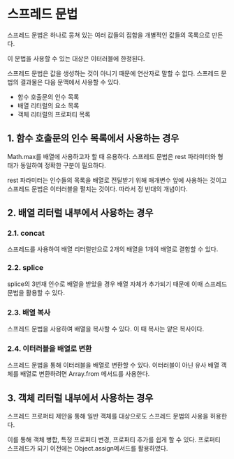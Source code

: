 # 스프레드 문법

스프레드 문법은 하나로 뭉쳐 있는 여러 값들의 집합을 개별적인 값들의 목록으로 만든다.

이 문법을 사용할 수 있는 대상은 이터러블에 한정된다.

스프레드 문법은 값을 생성하는 것이 아니기 때문에 연산자로 말할 수 없다. 스프레드 문법의 결과물은 다음 문맥에서 사용할 수 있다.

- 함수 호출문의 인수 목록
- 배열 리터럴의 요소 목록
- 객체 리터럴의 프로퍼티 목록

## 1. 함수 호출문의 인수 목록에서 사용하는 경우

Math.max를 배열에 사용하고자 할 때 유용하다. 스프레드 문법은 rest 파라미터와 형태가 동일하여 정확한 구분이 필요하다. 

rest 파라미터는 인수들의 목록을 배열로 전달받기 위해 매개변수 앞에 사용하는 것이고 스프레드 문법은 이터러블을 펼치는 것이다. 따라서 정 반대의 개념이다.

## 2. 배열 리터럴 내부에서 사용하는 경우

### 2.1. concat

스프레드를 사용하여 배열 리터럴만으로 2개의 배열을 1개의 배열로 결합할 수 있다.

### 2.2. splice

splice의 3번재 인수로 배열을 받았을 경우 배열 자체가 추가되기 때문에 이때 스프레드 문법을 활용할 수 있다.

### 2.3. 배열 복사

스프레드 문법을 사용하여 배열을 복사할 수 있다. 이 때 복사는 얕은 복사이다.

### 2.4. 이터러블을 배열로 변환

스프레드 문법을 통해 이터러블을 배열로 변환할 수 있다. 이터러블이 아닌 유사 배열 객체를 배열로 변환하려면 Array.from 메서드를 사용한다.

## 3. 객체 리터럴 내부에서 사용하는 경우

스프레드 프로퍼티 제안을 통해 일반 객체를 대상으로도 스프레드 문법의 사용을 허용한다.

이를 통해 객체 병합, 특정 프로퍼티 변경, 프로퍼티 추가를 쉽게 할 수 있다. 프로퍼티 스프레드가 되기 이전에는 Object.assign메서드를 활용하였다.

